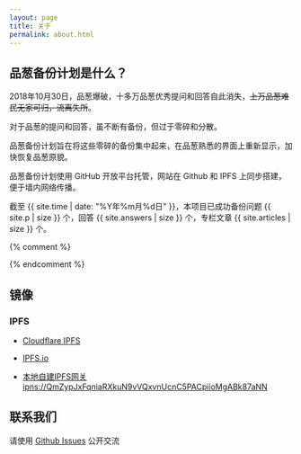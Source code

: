 ```yaml
---
layout: page
title: 关于
permalink: about.html
---
```


## 品葱备份计划是什么？

2018年10月30日，品葱爆破，十多万品葱优秀提问和回答自此消失，~~上万品葱难民无家可归，流离失所~~。

对于品葱的提问和回答，虽不断有备份，但过于零碎和分散。

品葱备份计划旨在将这些零碎的备份集中起来，在品葱熟悉的界面上重新显示，加快恢复品葱原貌。

品葱备份计划使用 GitHub 开放平台托管，网站在 Github 和 IPFS 上同步搭建，便于墙内网络传播。

截至 {{ site.time | date: "%Y年%m月%d日" }}，本项目已成功备份问题 {{ site.p | size }} 个，回答 {{ site.answers | size }} 个，专栏文章 {{ site.articles | size }} 个。

{% comment %}
<!-- 
{% assign total = 150000 %}

截至 {{ site.time | date: "%Y年%m月%d日" }}，本项目已成功备份问题 {{ site.p | size }} 个，回答 {{ site.answers | size }} 个，专栏文章 {{ site.articles | size }} 个，约占总数的 {{ site.p | concat: site.answers | concat: site.articles | size | times: 100.0 | divided_by: total | round: 2 }}% （按总数为 {{ total }} 个计算）。 
-->
{% endcomment %}

## 镜像

### IPFS

* [Cloudflare IPFS](https://cloudflare-ipfs.com/ipns/QmZypJxFqniaRXkuN9vVQxvnUcnC5PACpiioMgABk87aNN)

* [IPFS.io](https://ipfs.io/ipns/QmZypJxFqniaRXkuN9vVQxvnUcnC5PACpiioMgABk87aNN)

* [本地自建IPFS网关 ipns://QmZypJxFqniaRXkuN9vVQxvnUcnC5PACpiioMgABk87aNN](http://localhost:8080/ipns/QmZypJxFqniaRXkuN9vVQxvnUcnC5PACpiioMgABk87aNN)

## 联系我们

请使用 [Github Issues](https://github.com/PincongBackup/PincongBackup.github.io/issues) 公开交流
